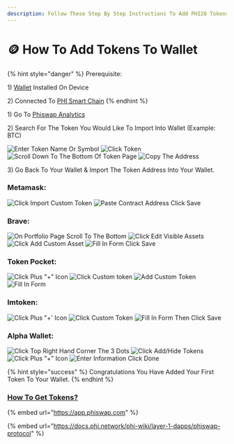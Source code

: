 ```yaml
---
description: Follow These Step By Step Instructions To Add PHI20 Tokens To Any Wallet
---
```


# 🪙 How To Add Tokens To Wallet

{% hint style="danger" %}
Prerequisite:&#x20;

1\) [Wallet](compatible-wallets/) Installed On Device&#x20;

2\) Connected To [PHI Smart Chain](additional-wallets-setup/)
{% endhint %}

1\) Go To [Phiswap Analytics ](https://info.phiswap.com)

2\) Search For The Token You Would Like To Import Into Wallet (Example: BTC)

![Enter Token Name Or Symbol](../.gitbook/assets/IMG\_4691.jpg) ![Click Token](../.gitbook/assets/IMG\_4692.jpg) ![Scroll Down To The Bottom Of Token Page](../.gitbook/assets/IMG\_4693.jpg) ![Copy The Address](../.gitbook/assets/IMG\_4694.jpg)

3\)  Go Back To Your Wallet & Import The Token Address Into Your Wallet.

### &#x20;Metamask:

![Click Import Custom Token](../.gitbook/assets/IMG\_4696.jpg) ![Paste Contract Address Click Save](../.gitbook/assets/IMG\_4697.jpg)

### Brave:

![On Portfolio Page Scroll To The Bottom](<../.gitbook/assets/IMG\_4703 2.jpg>) ![Click Edit Visible Assets](../.gitbook/assets/IMG\_4704.jpg) ![Click Add Custom Asset](../.gitbook/assets/IMG\_4695.jpg) ![Fill In Form Click Save](../.gitbook/assets/IMG\_4698.jpg)

### Token Pocket:

![Click Plus "+" Icon ](../.gitbook/assets/IMG\_4699.jpg) ![Click Custom token](../.gitbook/assets/IMG\_4700.jpg) ![Add Custom Token](../.gitbook/assets/IMG\_4701.jpg) ![Fill In Form](../.gitbook/assets/IMG\_4702.jpg)

### Imtoken:

![Click Plus "+' Icon](../.gitbook/assets/IMG\_4718.jpg) ![Click Custom Token](../.gitbook/assets/IMG\_4719.jpg) ![Fill In Form Then Click Save](../.gitbook/assets/IMG\_4720.jpg)

### Alpha Wallet:

![Click Top Right Hand Corner The 3 Dots](../.gitbook/assets/IMG\_4722.jpg) ![Click Add/Hide Tokens](../.gitbook/assets/IMG\_4723.jpg) ![Click Plus "+" Icon](../.gitbook/assets/IMG\_4724.jpg) ![Enter Information Click Done](../.gitbook/assets/IMG\_4726.jpg)

{% hint style="success" %}
&#x20;Congratulations You Have Added Your First Token To Your Wallet.
{% endhint %}

### [How To Get Tokens?](https://app.phiswap.com)&#x20;

{% embed url="https://app.phiswap.com" %}

{% embed url="https://docs.phi.network/phi-wiki/layer-1-dapps/phiswap-protocol" %}
